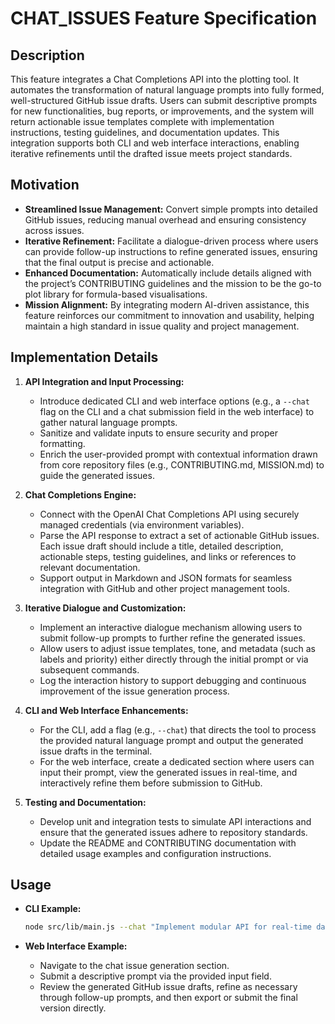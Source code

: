 # CHAT_ISSUES Feature Specification

## Description
This feature integrates a Chat Completions API into the plotting tool. It automates the transformation of natural language prompts into fully formed, well-structured GitHub issue drafts. Users can submit descriptive prompts for new functionalities, bug reports, or improvements, and the system will return actionable issue templates complete with implementation instructions, testing guidelines, and documentation updates. This integration supports both CLI and web interface interactions, enabling iterative refinements until the drafted issue meets project standards.

## Motivation
- **Streamlined Issue Management:** Convert simple prompts into detailed GitHub issues, reducing manual overhead and ensuring consistency across issues.
- **Iterative Refinement:** Facilitate a dialogue-driven process where users can provide follow-up instructions to refine generated issues, ensuring that the final output is precise and actionable.
- **Enhanced Documentation:** Automatically include details aligned with the project’s CONTRIBUTING guidelines and the mission to be the go-to plot library for formula-based visualisations.
- **Mission Alignment:** By integrating modern AI-driven assistance, this feature reinforces our commitment to innovation and usability, helping maintain a high standard in issue quality and project management.

## Implementation Details
1. **API Integration and Input Processing:**
   - Introduce dedicated CLI and web interface options (e.g., a `--chat` flag on the CLI and a chat submission field in the web interface) to gather natural language prompts.
   - Sanitize and validate inputs to ensure security and proper formatting.
   - Enrich the user-provided prompt with contextual information drawn from core repository files (e.g., CONTRIBUTING.md, MISSION.md) to guide the generated issues.

2. **Chat Completions Engine:**
   - Connect with the OpenAI Chat Completions API using securely managed credentials (via environment variables).
   - Parse the API response to extract a set of actionable GitHub issues. Each issue draft should include a title, detailed description, actionable steps, testing guidelines, and links or references to relevant documentation.
   - Support output in Markdown and JSON formats for seamless integration with GitHub and other project management tools.

3. **Iterative Dialogue and Customization:**
   - Implement an interactive dialogue mechanism allowing users to submit follow-up prompts to further refine the generated issues.
   - Allow users to adjust issue templates, tone, and metadata (such as labels and priority) either directly through the initial prompt or via subsequent commands.
   - Log the interaction history to support debugging and continuous improvement of the issue generation process.

4. **CLI and Web Interface Enhancements:**
   - For the CLI, add a flag (e.g., `--chat`) that directs the tool to process the provided natural language prompt and output the generated issue drafts in the terminal.
   - For the web interface, create a dedicated section where users can input their prompt, view the generated issues in real-time, and interactively refine them before submission to GitHub.

5. **Testing and Documentation:**
   - Develop unit and integration tests to simulate API interactions and ensure that the generated issues adhere to repository standards.
   - Update the README and CONTRIBUTING documentation with detailed usage examples and configuration instructions.

## Usage
- **CLI Example:**
  ```bash
  node src/lib/main.js --chat "Implement modular API for real-time data transformation with iterative feedback."
  ```

- **Web Interface Example:**
   - Navigate to the chat issue generation section.
   - Submit a descriptive prompt via the provided input field.
   - Review the generated GitHub issue drafts, refine as necessary through follow-up prompts, and then export or submit the final version directly.
